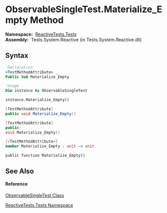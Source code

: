 # ObservableSingleTest.Materialize\_Empty Method

**Namespace:**  [ReactiveTests.Tests](ReactiveTests.Tests\ReactiveTests.Tests.md)  
**Assembly:**  Tests.System.Reactive (in Tests.System.Reactive.dll)

## Syntax

```vb
'Declaration
<TestMethodAttribute> _
Public Sub Materialize_Empty
```

```vb
'Usage
Dim instance As ObservableSingleTest

instance.Materialize_Empty()
```

```csharp
[TestMethodAttribute]
public void Materialize_Empty()
```

```c++
[TestMethodAttribute]
public:
void Materialize_Empty()
```

```fsharp
[<TestMethodAttribute>]
member Materialize_Empty : unit -> unit 
```

```jscript
public function Materialize_Empty()
```

## See Also

#### Reference

[ObservableSingleTest Class](ObservableSingleTest\ObservableSingleTest.md)

[ReactiveTests.Tests Namespace](ReactiveTests.Tests\ReactiveTests.Tests.md)




